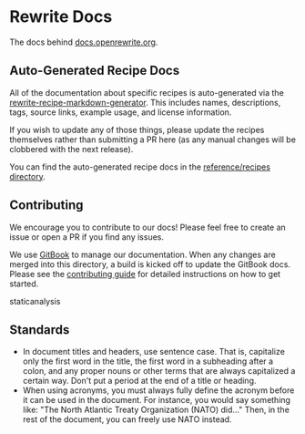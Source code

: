 # Rewrite Docs

The docs behind [docs.openrewrite.org](https://docs.openrewrite.org/).

## Auto-Generated Recipe Docs

All of the documentation about specific recipes is auto-generated via the [rewrite-recipe-markdown-generator](https://github.com/openrewrite/rewrite-recipe-markdown-generator). This includes names, descriptions, tags, source links, example usage, and license information.

If you wish to update any of those things, please update the recipes themselves rather than submitting a PR here (as any manual changes will be clobbered with the next release).

You can find the auto-generated recipe docs in the [reference/recipes directory](/reference/recipes/).

## Contributing

We encourage you to contribute to our docs! Please feel free to create an issue or open a PR if you find any issues.

We use [GitBook](https://www.gitbook.com/) to manage our documentation. When any changes are merged into this directory, a build is kicked off to update the GitBook docs. Please see the [contributing guide](https://github.com/openrewrite/.github/blob/main/CONTRIBUTING.md) for detailed instructions on how to get started.

staticanalysis

## Standards

* In document titles and headers, use sentence case. That is, capitalize only the first word in the title, the first word in a subheading after a colon, and any proper nouns or other terms that are always capitalized a certain way. Don't put a period at the end of a title or heading.
* When using acronyms, you must always fully define the acronym before it can be used in the document. For instance, you would say something like: "The North Atlantic Treaty Organization (NATO) did..." Then, in the rest of the document, you can freely use NATO instead.
